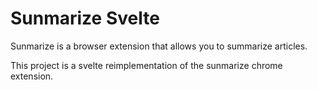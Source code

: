 # Sunmarize Svelte

Sunmarize is a browser extension that allows you to summarize articles.

This project is a svelte reimplementation of the sunmarize chrome extension.
